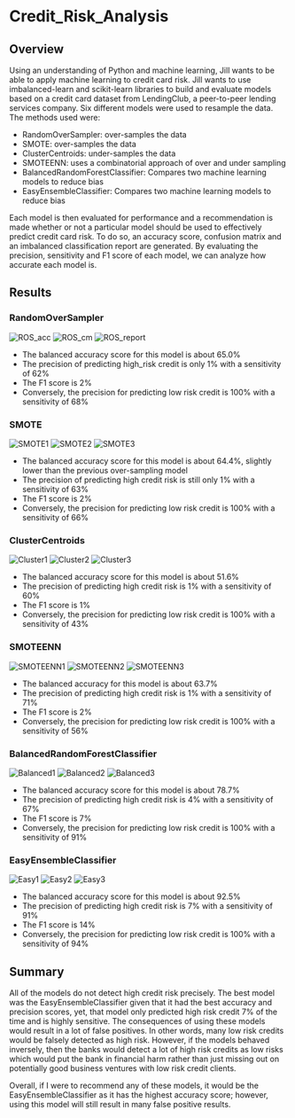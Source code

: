 # Credit_Risk_Analysis

## Overview

Using an understanding of Python and machine learning, Jill wants to be able to apply machine learning to credit card risk. Jill wants to use imbalanced-learn and scikit-learn libraries to build and evaluate models based on a credit card dataset from LendingClub, a peer-to-peer lending services company. Six different models were used to resample the data. The methods used were:

- RandomOverSampler: over-samples the data
- SMOTE: over-samples the data
- ClusterCentroids: under-samples the data
- SMOTEENN: uses a combinatorial approach of over and under sampling
- BalancedRandomForestClassifier: Compares two machine learning models to reduce bias
- EasyEnsembleClassifier: Compares two machine learning models to reduce bias

Each model is then evaluated for performance and a recommendation is made whether or not a particular model should be used to effectively predict credit card risk. To do so, an accuracy score, confusion matrix and an imbalanced classification report are generated. By evaluating the precision, sensitivity and F1 score of each model, we can analyze how accurate each model is. 

## Results


### RandomOverSampler

![ROS_acc](Images/Random_acc.png)
![ROS_cm](Images/Random_cm.png)
![ROS_report](Images/Random_report.png)

- The balanced accuracy score for this model is about 65.0%
- The precision of predicting high_risk credit is only 1% with a sensitivity of 62%
- The F1 score is 2%
- Conversely, the precision for predicting low risk credit is 100% with a sensitivity of 68%

### SMOTE 

![SMOTE1](Images/SMOTE_acc.png)
![SMOTE2](Images/SMOTE_cm.png)
![SMOTE3](Images/SMOTE_report.png)

- The balanced accuracy score for this model is about 64.4%, slightly lower than the previous over-sampling model
- The precision of predicting high credit risk is still only 1% with a sensitivity of 63%
- The F1 score is 2%
- Conversely, the precision for predicting low risk credit is 100% with a sensitivity of 66%

### ClusterCentroids

![Cluster1](Images/Cluster_acc.png)
![Cluster2](Images/Cluster_cm.png)
![Cluster3](Images/Cluster_report.png)

- The balanced accuracy score for this model is about 51.6%
- The precision of predicting high credit risk is 1% with a sensitivity of 60%
- The F1 score is 1%
- Conversely, the precision for predicting low risk credit is 100% with a sensitivity of 43%

### SMOTEENN

![SMOTEENN1](Images/SMOTEENN_acc.png)
![SMOTEENN2](Images/SMOTEENN_cm.png)
![SMOTEENN3](Images/SMOTEENN_report.png)

- The balanced accuracy for this model is about 63.7%
- The precision of predicting high credit risk is 1% with a sensitivity of 71%
- The F1 score is 2%
- Conversely, the precision for predicting low risk credit is 100% with a sensitivity of 56%

### BalancedRandomForestClassifier

![Balanced1](Images/Balanced_acc.png)
![Balanced2](Images/Balanced_cm.png)
![Balanced3](Images/Balanced_report.png)

- The balanced accuracy score for this model is about 78.7%
- The precision of predicting high credit risk is 4% with a sensitivity of 67%
- The F1 score is 7%
- Conversely, the precision for predicting low risk credit is 100% with a sensitivity of 91%

### EasyEnsembleClassifier

![Easy1](Images/Easy_acc.png)
![Easy2](Images/Easy_cm.png)
![Easy3](Images/Easy_report.png)

- The balanced accuracy score for this model is about 92.5%
- The precision of predicting high credit risk is 7% with a sensitivity of 91%
- The F1 score is 14%
- Conversely, the precision for predicting low risk credit is 100% with a sensitivity of 94%

## Summary

All of the models do not detect high credit risk precisely. The best model was the EasyEnsembleClassifier given that it had the best accuracy and precision scores, yet, that model only predicted high risk credit 7% of the time and is highly sensitive. The consequences of using these models would result in a lot of false positives. In other words, many low risk credits would be falsely detected as high risk. However, if the models behaved inversely, then the banks would detect a lot of high risk credits as low risks which would put the bank in financial harm rather than just missing out on potentially good business ventures with low risk credit clients. 

Overall, if I were to recommend any of these models, it would be the EasyEnsembleClassifier as it has the highest accuracy score; however, using this model will still result in many false positive results. 